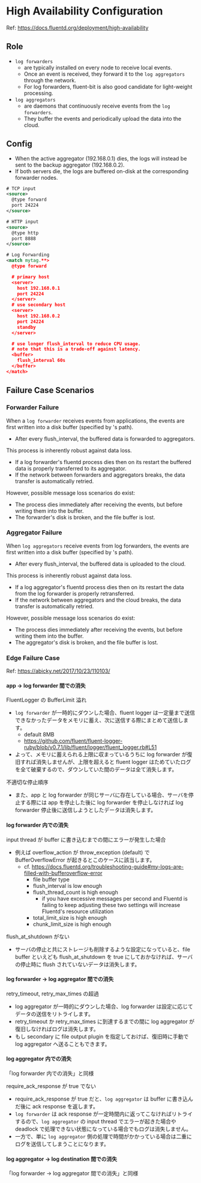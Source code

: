 # High Availability Configuration
Ref: https://docs.fluentd.org/deployment/high-availability

## Role
* `log forwarders`
  * are typically installed on every node to receive local events.
  * Once an event is received, they forward it to the `log aggregators` through the network.
  * For log forwarders, fluent-bit is also good candidate for light-weight processing.
* `log aggregators`
  * are daemons that continuously receive events from the `log forwarders`.
  * They buffer the events and periodically upload the data into the cloud.

## Config
* When the active aggregator (192.168.0.1) dies, the logs will instead be sent to the backup aggregator (192.168.0.2).
* If both servers die, the logs are buffered on-disk at the corresponding forwarder nodes.

```xml
# TCP input
<source>
  @type forward
  port 24224
</source>

# HTTP input
<source>
  @type http
  port 8888
</source>

# Log Forwarding
<match mytag.**>
  @type forward

  # primary host
  <server>
    host 192.168.0.1
    port 24224
  </server>
  # use secondary host
  <server>
    host 192.168.0.2
    port 24224
    standby
  </server>

  # use longer flush_interval to reduce CPU usage.
  # note that this is a trade-off against latency.
  <buffer>
    flush_interval 60s
  </buffer>
</match>
```

## Failure Case Scenarios
### Forwarder Failure
When a `log forwarder` receives events from applications, the events are first written into a disk buffer (specified by <buffer>'s path).
* After every flush_interval, the buffered data is forwarded to aggregators.

This process is inherently robust against data loss.
* If a log forwarder's fluentd process dies then on its restart the buffered data is properly transferred to its aggregator.
* If the network between forwarders and aggregators breaks, the data transfer is automatically retried.

However, possible message loss scenarios do exist:
* The process dies immediately after receiving the events, but before writing them into the buffer.
* The forwarder's disk is broken, and the file buffer is lost.

### Aggregator Failure
When `log aggregators` receive events from log forwarders, the events are first written into a disk buffer (specified by <buffer>'s path).
* After every flush_interval, the buffered data is uploaded to the cloud.

This process is inherently robust against data loss.
* If a log aggregator's fluentd process dies then on its restart the data from the log forwarder is properly retransferred.
* If the network between aggregators and the cloud breaks, the data transfer is automatically retried.

However, possible message loss scenarios do exist:
* The process dies immediately after receiving the events, but before writing them into the buffer.
* The aggregator's disk is broken, and the file buffer is lost.

### Edge Failure Case
Ref: https://abicky.net/2017/10/23/110103/

#### app -> log forwarder 間での消失
FluentLogger の BufferLimit 溢れ
* `log forwarder` が一時的にダウンした場合、fluent logger は一定量まで送信できなかったデータをメモリに蓄え、次に送信する際にまとめて送信します。
  * default 8MB
  * https://github.com/fluent/fluent-logger-ruby/blob/v0.7.1/lib/fluent/logger/fluent_logger.rb#L51
* よって、メモリに蓄えられる上限に収まっているうちに log forwarder が復旧すれば消失しませんが、上限を超えると fluent logger はためていたログを全て破棄するので、ダウンしていた間のデータは全て消失します。

不適切な停止順序
* また、app と log forwarder が同じサーバに存在している場合、サーバを停止する際には app を停止した後に log forwarder を停止しなければ log forwarder 停止後に送信しようとしたデータは消失します。

#### log forwarder 内での消失
input thread が buffer に書き込むまでの間にエラーが発生した場合
* 例えば overflow_action が throw_exception (default) で BufferOverflowError が起きるとこのケースに該当します。
  * cf. https://docs.fluentd.org/troubleshooting-guide#my-logs-are-filled-with-bufferoverflow-error
    * file buffer type
    * flush_interval is low enough
    * flush_thread_count is high enough
      * if you have excessive messages per second and Fluentd is failing to keep adjusting these two settings will increase Fluentd's resource utilization
    * total_limit_size is high enough
    * chunk_limit_size is high enough

flush_at_shutdown がない
* サーバの停止と共にストレージも削除するような設定になっていると、file buffer といえども flush_at_shutdown を true にしておかなければ、サーバの停止時に flush されていないデータは消失します。

#### log forwarder -> log aggregator 間での消失
retry_timeout, retry_max_times の超過
* log aggregator が一時的にダウンした場合、log forwarder は設定に応じてデータの送信をリトライします。
* retry_timeout か retry_max_times に到達するまでの間に log aggregator が復旧しなければログは消失します。
* もし secondary に file output plugin を指定しておけば、復旧時に手動で log aggregator へ送ることもできます。

#### log aggregator 内での消失
「log forwarder 内での消失」と同様

require_ack_response が true でない
* require_ack_response が true だと、`log aggregator` は buffer に書き込んだ後に ack response を返します。
* `log forwarder` は ack response が一定時間内に返ってこなければリトライするので、`log aggregator` の input thread でエラーが起きた場合や deadlock で処理できない状態になっている場合でもログは消失しません。
* 一方で、単に `log aggregator` 側の処理で時間がかかっている場合は二重にログを送信してしまうことになります。

#### log aggregator -> log destination 間での消失
「log forwarder -> log aggregator 間での消失」と同様
